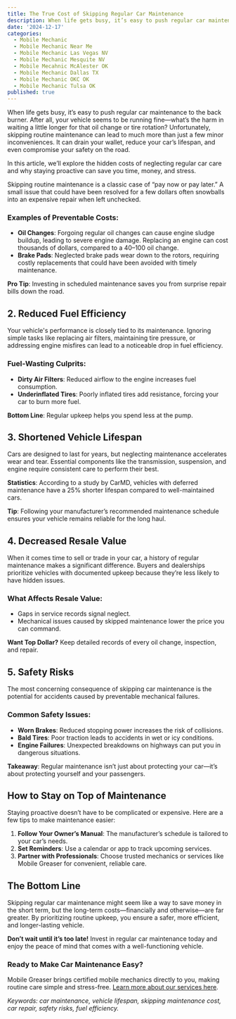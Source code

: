 ```yaml
---
title: The True Cost of Skipping Regular Car Maintenance
description: When life gets busy, it’s easy to push regular car maintenance to the back burner
date: '2024-12-17'
categories:
  - Mobile Mechanic
  - Mobile Mechanic Near Me
  - Mobile Mechanic Las Vegas NV
  - Mobile Mechanic Mesquite NV
  - Mobile Mecahnic McAlester OK
  - Mobile Mechanic Dallas TX
  - Mobile Mechanic OKC OK
  - Mobile Mechanic Tulsa OK
published: true
---
```


When life gets busy, it’s easy to push regular car maintenance to the back burner. After all, your vehicle seems to be running fine—what’s the harm in waiting a little longer for that oil change or tire rotation? 
Unfortunately, skipping routine maintenance can lead to much more than just a few minor inconveniences. It can drain your wallet, reduce your car’s lifespan, and even compromise your safety on the road.

In this article, we’ll explore the hidden costs of neglecting regular car care and why staying proactive can save you time, money, and stress.

Skipping routine maintenance is a classic case of “pay now or pay later.” A small issue that could have been resolved for a few dollars often snowballs into an expensive repair when left unchecked.

### **Examples of Preventable Costs**:
- **Oil Changes**: Forgoing regular oil changes can cause engine sludge buildup, leading to severe engine damage. Replacing an engine can cost thousands of dollars, compared to a $40–$100 oil change.
- **Brake Pads**: Neglected brake pads wear down to the rotors, requiring costly replacements that could have been avoided with timely maintenance.

**Pro Tip**: Investing in scheduled maintenance saves you from surprise repair bills down the road.



## **2. Reduced Fuel Efficiency**

Your vehicle's performance is closely tied to its maintenance. Ignoring simple tasks like replacing air filters, maintaining tire pressure, or addressing engine misfires can lead to a noticeable drop in fuel efficiency.

### **Fuel-Wasting Culprits**:
- **Dirty Air Filters**: Reduced airflow to the engine increases fuel consumption.
- **Underinflated Tires**: Poorly inflated tires add resistance, forcing your car to burn more fuel.

**Bottom Line**: Regular upkeep helps you spend less at the pump.



## **3. Shortened Vehicle Lifespan**

Cars are designed to last for years, but neglecting maintenance accelerates wear and tear. Essential components like the transmission, suspension, and engine require consistent care to perform their best.

**Statistics**: According to a study by CarMD, vehicles with deferred maintenance have a 25% shorter lifespan compared to well-maintained cars.

**Tip**: Following your manufacturer’s recommended maintenance schedule ensures your vehicle remains reliable for the long haul.


## **4. Decreased Resale Value**

When it comes time to sell or trade in your car, a history of regular maintenance makes a significant difference. Buyers and dealerships prioritize vehicles with documented upkeep because they’re less likely to have hidden issues.

### **What Affects Resale Value**:
- Gaps in service records signal neglect.
- Mechanical issues caused by skipped maintenance lower the price you can command.

**Want Top Dollar?** Keep detailed records of every oil change, inspection, and repair.



## **5. Safety Risks**

The most concerning consequence of skipping car maintenance is the potential for accidents caused by preventable mechanical failures.

### **Common Safety Issues**:
- **Worn Brakes**: Reduced stopping power increases the risk of collisions.
- **Bald Tires**: Poor traction leads to accidents in wet or icy conditions.
- **Engine Failures**: Unexpected breakdowns on highways can put you in dangerous situations.

**Takeaway**: Regular maintenance isn’t just about protecting your car—it’s about protecting yourself and your passengers.



## **How to Stay on Top of Maintenance**

Staying proactive doesn’t have to be complicated or expensive. Here are a few tips to make maintenance easier:

1. **Follow Your Owner’s Manual**: The manufacturer’s schedule is tailored to your car’s needs.
2. **Set Reminders**: Use a calendar or app to track upcoming services.
3. **Partner with Professionals**: Choose trusted mechanics or services like Mobile Greaser for convenient, reliable care.



## **The Bottom Line**

Skipping regular car maintenance might seem like a way to save money in the short term, but the long-term costs—financially and otherwise—are far greater. By prioritizing routine upkeep, you ensure a safer, more efficient, and longer-lasting vehicle.

**Don’t wait until it’s too late!** Invest in regular car maintenance today and enjoy the peace of mind that comes with a well-functioning vehicle.

### **Ready to Make Car Maintenance Easy?**
Mobile Greaser brings certified mobile mechanics directly to you, making routine care simple and stress-free. [Learn more about our services here](/).



*Keywords: car maintenance, vehicle lifespan, skipping maintenance cost, car repair, safety risks, fuel efficiency.*
